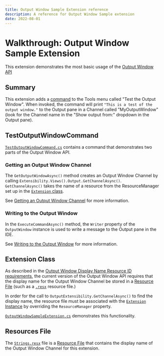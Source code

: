 ```yaml
---
title: Output Window Sample Extension reference
description: A reference for Output Window Sample extension
date: 2022-08-01
---
```


# Walkthrough: Output Window Sample Extension

This extension demonstrates the most basic usage of the [Output Window API](https://learn.microsoft.com/visualstudio/extensibility/visualstudio.extensibility/output-window/output-window)

## Summary

This extension adds a [command](https://learn.microsoft.com/visualstudio/extensibility/visualstudio.extensibility/command/command) to the Tools menu called "Test the Output Window". When invoked, the command will print `"This is a test of the output window."` to the Output pane in a Channel called "MyOutputWindow" (look for the Channel name in the "Show output from:" dropdown in the Output pane).

## TestOutputWindowCommand

[`TestOutputWindowCommand.cs`](TestOutputWindowCommand.cs) contains a command that demonstrates two parts of the Output Window API.

### Getting an Output Window Channel

The `GetOutputWindowAsync()` method creates an Output Window Channel by calling `Extensibility.Views().Output.GetChannelAsync()`. `GetChannelAsync()` takes the name of a resource from the ResourceManager set up in the [`Extension` class](#extension-class).

See [Getting an Output Window Channel](https://learn.microsoft.com/visualstudio/extensibility/visualstudio.extensibility/output-window/output-window#get-an-output-window-channel) for more information.

### Writing to the Output Window

In the `ExecuteCommandAsync()` method, the `Writer` property of the `OutputWindow` instance is used to write a message to the Output pane in the IDE.

See [Writing to the Output Window](https://learn.microsoft.com/visualstudio/extensibility/visualstudio.extensibility/output-window/output-window#write-to-the-output-window) for more information.

## Extension Class

As described in the [Output Window Display Name Resource ID requirements](https://learn.microsoft.com/visualstudio/extensibility/visualstudio.extensibility/output-window/output-window#display-name-resource-id-requirements), the current version of the Output Window API requires that the display name for the Output Window Channel be stored in a [Resource File](https://learn.microsoft.com/dotnet/core/extensions/resources) (such as a [`.resx`](https://learn.microsoft.com/dotnet/core/extensions/resources) resource file.)

In order for the call to `OutputExtensibility.GetChannelAsync()` to find the display name, the resource file must be associated with the [`Extension` Instance](https://learn.microsoft.com/visualstudio/extensibility/visualstudio.extensibility/inside-the-sdk/extension-anatomy#extension-instance) by overriding the `ResourceManager` property.

[`OutputWindowSampleExtension.cs`](OutputWindowSampleExtension.cs) demonstrates this functionality.

## Resources File

The [`Strings.resx`](Strings.resx) file is a [Resource File](https://learn.microsoft.com/dotnet/core/extensions/resources) that contains the display name of the Output Window Channel for this extension.

